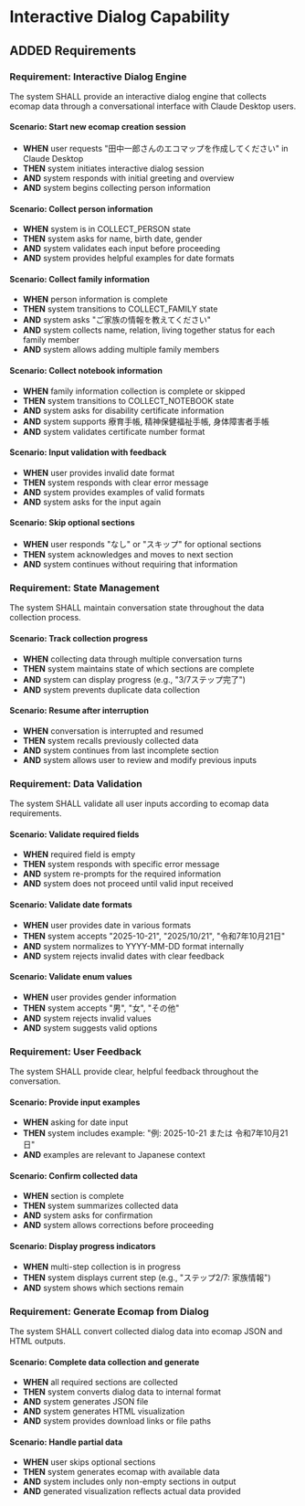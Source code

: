 # Interactive Dialog Capability

## ADDED Requirements

### Requirement: Interactive Dialog Engine
The system SHALL provide an interactive dialog engine that collects ecomap data through a conversational interface with Claude Desktop users.

#### Scenario: Start new ecomap creation session
- **WHEN** user requests "田中一郎さんのエコマップを作成してください" in Claude Desktop
- **THEN** system initiates interactive dialog session
- **AND** system responds with initial greeting and overview
- **AND** system begins collecting person information

#### Scenario: Collect person information
- **WHEN** system is in COLLECT_PERSON state
- **THEN** system asks for name, birth date, gender
- **AND** system validates each input before proceeding
- **AND** system provides helpful examples for date formats

#### Scenario: Collect family information
- **WHEN** person information is complete
- **THEN** system transitions to COLLECT_FAMILY state
- **AND** system asks "ご家族の情報を教えてください"
- **AND** system collects name, relation, living together status for each family member
- **AND** system allows adding multiple family members

#### Scenario: Collect notebook information
- **WHEN** family information collection is complete or skipped
- **THEN** system transitions to COLLECT_NOTEBOOK state
- **AND** system asks for disability certificate information
- **AND** system supports 療育手帳, 精神保健福祉手帳, 身体障害者手帳
- **AND** system validates certificate number format

#### Scenario: Input validation with feedback
- **WHEN** user provides invalid date format
- **THEN** system responds with clear error message
- **AND** system provides examples of valid formats
- **AND** system asks for the input again

#### Scenario: Skip optional sections
- **WHEN** user responds "なし" or "スキップ" for optional sections
- **THEN** system acknowledges and moves to next section
- **AND** system continues without requiring that information

### Requirement: State Management
The system SHALL maintain conversation state throughout the data collection process.

#### Scenario: Track collection progress
- **WHEN** collecting data through multiple conversation turns
- **THEN** system maintains state of which sections are complete
- **AND** system can display progress (e.g., "3/7ステップ完了")
- **AND** system prevents duplicate data collection

#### Scenario: Resume after interruption
- **WHEN** conversation is interrupted and resumed
- **THEN** system recalls previously collected data
- **AND** system continues from last incomplete section
- **AND** system allows user to review and modify previous inputs

### Requirement: Data Validation
The system SHALL validate all user inputs according to ecomap data requirements.

#### Scenario: Validate required fields
- **WHEN** required field is empty
- **THEN** system responds with specific error message
- **AND** system re-prompts for the required information
- **AND** system does not proceed until valid input received

#### Scenario: Validate date formats
- **WHEN** user provides date in various formats
- **THEN** system accepts "2025-10-21", "2025/10/21", "令和7年10月21日"
- **AND** system normalizes to YYYY-MM-DD format internally
- **AND** system rejects invalid dates with clear feedback

#### Scenario: Validate enum values
- **WHEN** user provides gender information
- **THEN** system accepts "男", "女", "その他"
- **AND** system rejects invalid values
- **AND** system suggests valid options

### Requirement: User Feedback
The system SHALL provide clear, helpful feedback throughout the conversation.

#### Scenario: Provide input examples
- **WHEN** asking for date input
- **THEN** system includes example: "例: 2025-10-21 または 令和7年10月21日"
- **AND** examples are relevant to Japanese context

#### Scenario: Confirm collected data
- **WHEN** section is complete
- **THEN** system summarizes collected data
- **AND** system asks for confirmation
- **AND** system allows corrections before proceeding

#### Scenario: Display progress indicators
- **WHEN** multi-step collection is in progress
- **THEN** system displays current step (e.g., "ステップ2/7: 家族情報")
- **AND** system shows which sections remain

### Requirement: Generate Ecomap from Dialog
The system SHALL convert collected dialog data into ecomap JSON and HTML outputs.

#### Scenario: Complete data collection and generate
- **WHEN** all required sections are collected
- **THEN** system converts dialog data to internal format
- **AND** system generates JSON file
- **AND** system generates HTML visualization
- **AND** system provides download links or file paths

#### Scenario: Handle partial data
- **WHEN** user skips optional sections
- **THEN** system generates ecomap with available data
- **AND** system includes only non-empty sections in output
- **AND** generated visualization reflects actual data provided
